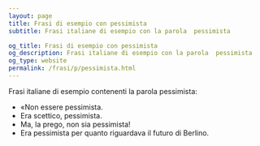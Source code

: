 ```yaml
---
layout: page
title: Frasi di esempio con pessimista 
subtitle: Frasi italiane di esempio con la parola  pessimista

og_title: Frasi di esempio con pessimista 
og_description: Frasi italiane di esempio con la parola  pessimista
og_type: website
permalink: /frasi/p/pessimista.html
---
```


Frasi italiane di esempio contenenti la parola pessimista:


- «Non essere pessimista.
- Era scettico, pessimista.
- Ma, la prego, non sia pessimista!
- Era pessimista per quanto riguardava il futuro di Berlino.
